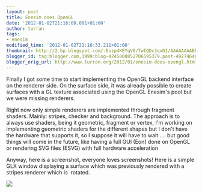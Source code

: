 ```yaml
---
layout: post
title: Enesim does OpenGL
date: '2012-01-02T21:16:00.001+01:00'
author: turran
tags:
- enesim
modified_time: '2012-01-02T21:16:33.211+01:00'
thumbnail: http://2.bp.blogspot.com/-Euzp4KEYqV0/TwIQDc3qxDI/AAAAAAAABP0/Qjx_OAMnlxU/s72-c/enesim_gl.jpg
blogger_id: tag:blogger.com,1999:blog-4245000852706595379.post-4927464656256537662
blogger_orig_url: http://www.turran.org/2012/01/enesim-does-opengl.html
---
```


Finally I got some time to start implementing the OpenGL backend interface on the renderer side. On the surface side, it was already possible to create surfaces with a GL texture associated using the OpenGL Enesim's pool but we were missing renderers.  
  
Right now only simple renderers are implemented through fragment shaders. Mainly: stripes, checker and background. The approach is to always use shaders, being it geometric, fragment or vertex, I'm working on implementing geometric shaders for the different shapes but I don't have the hardware that supports it, so I suppose it will have to wait .... but good things will come in the future, like having a full GUI (Eon) done on OpenGL or rendering SVG files (ESVG) with full hardware acceleration  
  
Anyway, here is a screenshot, everyone loves screenshots! Here is a simple GLX window displaying a surface which was previously rendered with a stripes renderer which is  rotated.  
  

[![](http://2.bp.blogspot.com/-Euzp4KEYqV0/TwIQDc3qxDI/AAAAAAAABP0/Qjx_OAMnlxU/s320/enesim_gl.jpg)](http://2.bp.blogspot.com/-Euzp4KEYqV0/TwIQDc3qxDI/AAAAAAAABP0/Qjx_OAMnlxU/s1600/enesim_gl.jpg)
